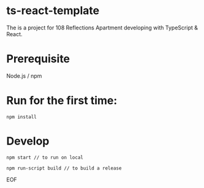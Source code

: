 # ts-react-template
The is a project for 108 Reflections Apartment developing with TypeScript & React. 

# Prerequisite
Node.js / npm

# Run for the first time:
```
npm install
```

# Develop
```
npm start // to run on local
```
```
npm run-script build // to build a release
```

EOF